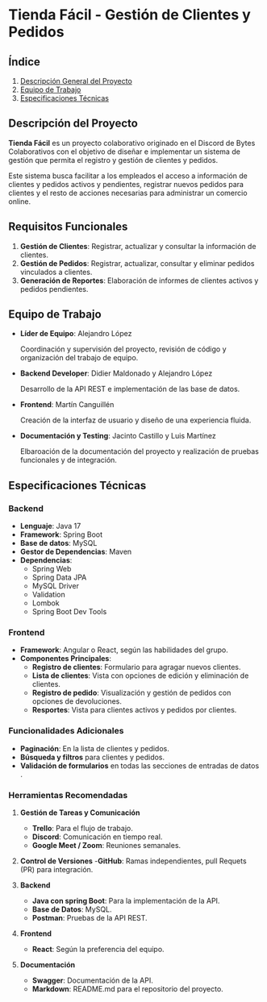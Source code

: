 # Tienda Fácil - Gestión de Clientes y Pedidos

## Índice
1. [Descripción General del Proyecto]()
2. [Equipo de Trabajo]()
3. [Especificaciones Técnicas]()

## Descripción del Proyecto

**Tienda Fácil** es un proyecto colaborativo originado en el Discord de Bytes Colaborativos con el objetivo 
de diseñar e implementar un sistema de gestión que permita el registro y gestión de clientes y pedidos.

Este sistema busca facilitar a los empleados el acceso a información de clientes y pedidos activos y pendientes,
registrar nuevos pedidos para clientes y el resto de acciones necesarias para administrar un comercio online.

## Requisitos Funcionales

1. **Gestión de Clientes**: Registrar, actualizar y consultar la información de clientes.
2. **Gestión de Pedidos**: Registrar, actualizar, consultar y eliminar pedidos vinculados a clientes.
3. **Generación de Reportes**: Elaboración de informes de clientes activos y pedidos pendientes.

## Equipo de Trabajo

- **Líder de Equipo**: Alejandro López

    Coordinación y supervisión del proyecto, revisión de código y organización del trabajo de equipo. 

- **Backend Developer**: Didier Maldonado y Alejandro López

    Desarrollo de la API REST e implementación de las base de datos.

- **Frontend**: Martín Canguillén 
    
  Creación de la interfaz de usuario y diseño de una experiencia fluida.

- **Documentación y Testing**: Jacinto Castillo y Luis Martínez

    Elbaroación de la documentación del proyecto y realización de pruebas funcionales y de  integración.

## Especificaciones Técnicas

### Backend

- **Lenguaje**: Java 17
- **Framework**: Spring Boot
- **Base de datos**: MySQL
- **Gestor de Dependencias**: Maven
- **Dependencias**:
  - Spring Web
  - Spring Data JPA
  - MySQL Driver
  - Validation
  - Lombok
  - Spring Boot Dev Tools

### Frontend

- **Framework**: Angular o React, según las habilidades del grupo.
- **Componentes Principales**:
  - **Registro de clientes**: Formulario para agragar nuevos clientes.
  - **Lista de clientes**: Vista con opciones de edición y eliminación de clientes.
  - **Registro de pedido**: Visualización y gestión de pedidos con opciones de devoluciones.
  - **Resportes**: Vista para clientes activos y pedidos por clientes.

### Funcionalidades Adicionales

- **Paginación**: En la lista de clientes y pedidos.
- **Búsqueda y filtros** para clientes y pedidos.
- **Validación de formularios** en todas las secciones de entradas de datos .


### Herramientas Recomendadas

1. **Gestión de Tareas y Comunicación**

   - **Trello**: Para el flujo de trabajo.
   - **Discord**: Comunicación en tiempo real.
   - **Google Meet / Zoom**: Reuniones semanales.

2. **Control de Versiones** -**GitHub**: Ramas independientes, pull Requets (PR) para integración.

3. **Backend**

   - **Java con spring Boot**: Para la implementación de la API.
   - **Base de Datos**: MySQL.
   - **Postman**: Pruebas de la API REST.

4. **Frontend**

   - **React**: Según la preferencia del equipo.

5. **Documentación**
   - **Swagger**: Documentación de la API.
   - **Markdown**: README.md para el repositorio del proyecto.

<!--
### Requisitos del proyecto

- **Equipos de trabajo**: Un lider de equipo es responsable de la coordinación.
- **Gestión de tareas**: Uso de un tablero de tareas en **Trello** para el seguimiento y orgabización.
- **Contro de versiones**: Repsoitorio en **GitHub** con ramas independientes para cada desarrollador
- **Acceso coordinadores**: Chantal y Jorge deben de tener acceso al trablero y repositorio de gitHub.

### Tecnologías recomendadas

- **Backend**: Java con Spring Boot y base de datos MySql o PostgreSQL.
- **Frontend**: Angular o React.
- **Documentación**: Markdown (para el archivo `README.md´.) y **Swagger** (para la documentación de la API).

## Roadmap

### Fase 1: Planificacion y Configuración

- **Reunión de inicio**: Asiganr roles y definir expectativas.
- **Configuracion de Trello**: Organizar tareas en columnas de flujo de trabajo ("To Do", "In Review", "Done").
- **Configuración de Github**: Crear ramas de desarrollo y establecer reglas de distribución.
- **Documentacón inicila**: Crear este archivo README.md con la descripción del proyecto.

### Fase 2: desarrollo del Backend

- **Modelo y Controladores del Clientes**: Crear el modelo y endpoints de clientes.
- **Modelo y Controladores de pedidos**: Crear el modelo y endpoints de pedidos.
- **Reportes**: Implementar endpoints para reportes de clientes activos y pedidos pendientes.
- **Pruebas**: Realizar pruebas de la API y base de datos (unitarias e integración).

### Fase 3: Desarrollo del Frontend

- **Interfaz de Cliente**: Crear componentes de registro y lista de clientes.
- **Interfaz de Pedido**: Crear componentes de registro y lista de pedidos.
- **Vista de Reportes**: Implementar visualización de reportes.
- **Integración API**: Conectar los componentes del frontend con los endpoints del backend.

## Instalción y Configuración Inicial

1. **Clonar el repositorio**:

```bash

     git clone https://github.com/usuario/repositorio.git
     cd repositorio.........
```
-->